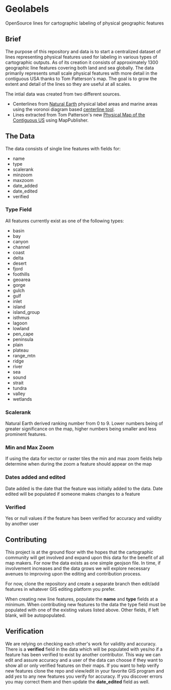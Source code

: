 # Geolabels
OpenSource lines for cartographic labeling of physical geographic features

## Brief
The purpose of this repository and data is to start a centralized dataset of lines representing physical features used for labeling in various types of cartographic outputs. As of its creation it consists of approximately 1300 geographic line features covering both land and sea globally. The data primarily represents small scale physical features with more detail in the contiguous USA thanks to Tom Patterson's map. The goal is to grow the extent and detail of the lines so they are useful at all scales. 

The intial data was created from two different sources. 

*   Centerlines from [Natural Earth](https://www.naturalearthdata.com/downloads/10m-physical-vectors/10m-physical-labels/) physical label areas and marine areas using the voronoi diagram based [centerline tool](https://github.com/ungarj/label_centerlines). 
*   Lines extracted from Tom Patterson's new [Physical Map of the Contiguous US](http://www.shadedrelief.com/us-physical/) using MapPublisher. 

## The Data
The data consists of single line features with fields for:
*   name
*   type
*   scalerank
*   minzoom
*   maxzoom
*   date_added
*   date_edited
*   verified

### Type Field
All features currently exist as one of the following types:

* basin
* bay
* canyon
* channel
* coast
* delta
* desert
* fjord
* foothills
* geoarea
* gorge
* gulch
* gulf
* inlet
* island
* island_group
* isthmus
* lagoon
* lowland
* pen_cape
* peninsula
* plain
* plateau
* range_mtn
* ridge
* river
* sea
* sound
* strait
* tundra
* valley
* wetlands

### Scalerank
Natural Earth derived ranking number from 0 to 9. Lower numbers being of greater significance on the map, higher numbers being smaller and less prominent features.

### Min and Max Zoom
If using the data for vector or raster tiles the min and max zoom fields help determine when during the zoom a feature should appear on the map

### Dates added and edited
Date added is the date that the feature was initially added to the data. Date edited will be populated if someone makes changes to a feature

### Verified
Yes or null values if the feature has been verified for accuracy and validity by another user

## Contributing
This project is at the ground floor with the hopes that the cartographic community will get involved and expand upon this data for the benefit of all map makers. For now the data exists as one simple geojson file. In time, if involvement increases and the data grows we will explore necessary avenues to improving upon the editing and contribution process.

For now, clone the repository and create a separate branch then edit/add features in whatever GIS editing platform you prefer.

When creating new line features, populate the **name** and **type** fields at a minimum. When contributing new features to the data the type field must be populated with one of the existing values listed above. Other fields, if left blank, will be autopopulated.

## Verification
We are relying on checking each other's work for validity and accuracy. There is a **verified** field in the data which will be populated with yes/no if a feature has been verified to exist by another contributor. This way we can edit and assure accuracy and a user of the data can choose if they want to show all or only verified features on their maps. If you want to help verify new features clone the repo and view/edit in your favorite GIS program and add _yes_ to any new features you verify for accuracy. If you discover errors you may correct them and then update the **date_edited** field as well.
